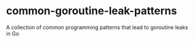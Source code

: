 # common-goroutine-leak-patterns
A collection of common programming patterns that lead to goroutine leaks in Go
